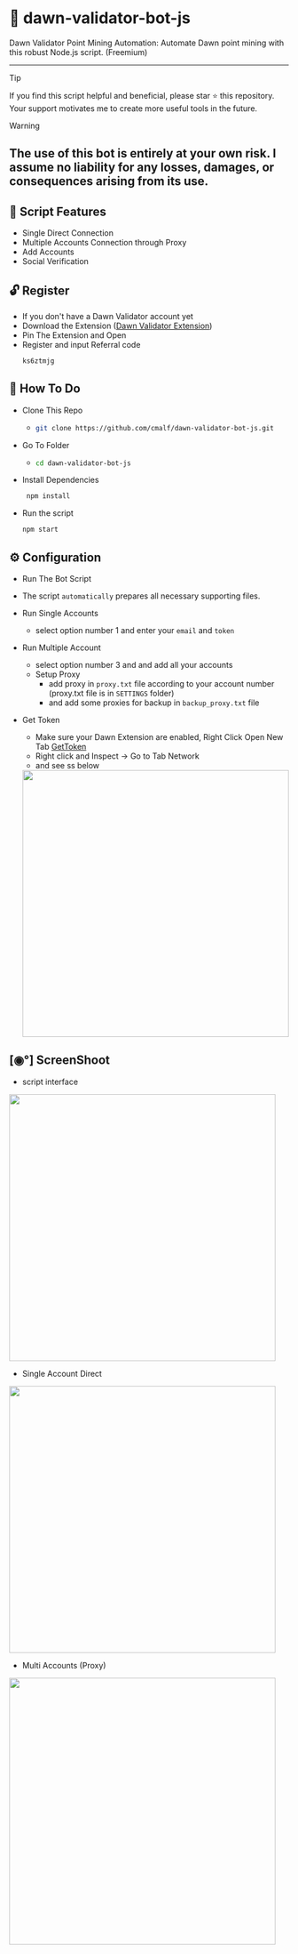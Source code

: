 # 🛜 dawn-validator-bot-js

Dawn Validator Point Mining Automation: Automate Dawn point mining with this robust Node.js script. (Freemium)
<br><hr>

> [!TIP]
> If you find this script helpful and beneficial, please star ⭐ this repository. Your support motivates me to create more useful tools in the future.
> 

> [!WARNING]
> ## The use of this bot is entirely at your own risk. I assume no liability for any losses, damages, or consequences arising from its use.

## 🦾 Script Features

- Single Direct Connection
- Multiple Accounts Connection through Proxy
- Add Accounts
- Social Verification

## 🔓 Register 

- If you don't have a Dawn Validator account yet
- Download the Extension ([Dawn Validator Extension](https://chromewebstore.google.com/detail/dawn-validator-chrome-ext/fpdkjdnhkakefebpekbdhillbhonfjjp))
- Pin The Extension and Open
- Register and input Referral code
  ```bash
  ks6ztmjg
  ```
## 🤔 How To Do

- Clone This Repo
  - ```bash
    git clone https://github.com/cmalf/dawn-validator-bot-js.git
    ```
- Go To Folder
  - ```bash
    cd dawn-validator-bot-js
    ```
- Install Dependencies
   ```bash
    npm install
    ``` 
- Run the script
  
  ```bash
  npm start
  ```

## ⚙️ Configuration

- Run The Bot Script
- The script `automatically` prepares all necessary supporting files.
- Run Single Accounts
  - select option number 1 and enter your `email` and `token`
    
- Run Multiple Account
  - select option number 3 and and add all your accounts
  - Setup Proxy
    - add proxy in `proxy.txt` file according to your account number (proxy.txt file is in `SETTINGS` folder)
    - and add some proxies for backup in `backup_proxy.txt` file

- Get Token
  - Make sure your Dawn Extension are enabled, Right Click Open New Tab [GetToken](https://chrome-extension://fpdkjdnhkakefebpekbdhillbhonfjjp/pages/dashboard.html)
  - Right click and Inspect -> Go to Tab Network
  - and see ss below
   <img src="https://github.com/user-attachments/assets/3ab78943-1ea9-44c5-a51b-a3cbbcc92ec9" widht=580 height=480 >


## [◉°] ScreenShoot

- script interface
  
<img src="https://github.com/user-attachments/assets/8f25c5b0-9b95-4ac4-a31b-a8184b3680ca" widht=580 height=480 >

- Single Account Direct

<img src="https://github.com/user-attachments/assets/c7940094-91d1-4304-ade7-ccc514b16c9e" widht=580 height=480 >

- Multi Accounts (Proxy)

<img src="https://github.com/user-attachments/assets/f7f38d5e-a778-4f36-adc3-7239b047240c" widht=580 height=480 >

